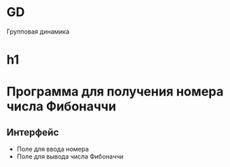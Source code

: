 # GD
Групповая динамика 
# h1
# Программа для получения номера числа Фибоначчи
## Интерфейс
+ Поле для ввода номера 
+ Поле для вывода числа Фибоначчи
